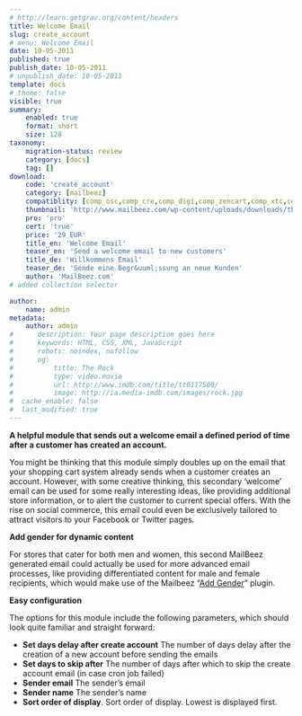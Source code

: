 ```yaml
---
# http://learn.getgrav.org/content/headers
title: Welcome Email
slug: create_account
# menu: Welcome Email
date: 10-05-2011
published: true
publish_date: 10-05-2011
# unpublish_date: 10-05-2011
template: docs
# theme: false
visible: true
summary:
    enabled: true
    format: short
    size: 128
taxonomy:
    migration-status: review
    category: [docs]
    tag: []
download:
    code: 'create_account'
    category: [mailbeez]
    compatiblity: [comp_osc,comp_cre,comp_digi,comp_zencart,comp_xtc,comp_gambio]
    thumbnail: 'http://www.mailbeez.com/wp-content/uploads/downloads/thumbnails/2011/05/icon_32.png'
    pro: 'pro'
    cert: 'true'
    price: '29 EUR'
    title_en: 'Welcome Email'
    teaser_en: 'Send a welcome email to new customers'
    title_de: 'Willkommens Email'
    teaser_de: 'Sende eine Begr&uuml;ssung an neue Kunden'
    author: 'MailBeez.com'
# added collection selector

author:
    name: admin
metadata:
    author: admin
#      description: Your page description goes here
#      keywords: HTML, CSS, XML, JavaScript
#      robots: noindex, nofollow
#      og:
#          title: The Rock
#          type: video.movie
#          url: http://www.imdb.com/title/tt0117500/
#          image: http://ia.media-imdb.com/images/rock.jpg
#  cache_enable: false
#  last_modified: true
---
```


**A helpful module that sends out a welcome email a defined period of time after a customer has created an account.**

You might be thinking that this module simply doubles up on the email that your shopping cart system already sends when a customer creates an account. However, with some creative thinking, this secondary ‘welcome’ email can be used for some really interesting ideas, like providing additional store information, or to alert the customer to current special offers. With the rise on social commerce, this email could even be exclusively tailored to attract visitors to your Facebook or Twitter pages.

**Add gender for dynamic content**

For stores that cater for both men and women, this second MailBeez generated email could actually be used for more advanced email processes, like providing differentiated content for male and female recipients, which would make use of the Mailbeez “[Add Gender](http://www.mailbeez.com/documentation/filterbeez/filter_add_gender/ "Add Gender")” plugin.

**Easy configuration**

The options for this module include the following parameters, which should look quite familiar and straight forward:

- **Set days delay after create account** The number of days delay after the creation of a new account before sending the emails
- **Set days to skip after** The number of days after which to skip the create account email (in case cron job failed)
- **Sender email** The sender’s email
- **Sender name** The sender’s name
- **Sort order of display**. Sort order of display. Lowest is displayed first.
